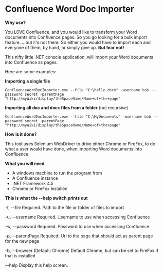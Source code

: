 # Confluence Word Doc Importer #
**Why use?**

You LOVE Confluence, and you would like to transform your Word documents into Confluence pages. So you go looking for a bulk import feature.....but it's not there. So either you would have to import each and everyone of them, by hand, or simply give up. **But fear not!**

This nifty little .NET console application, will import your Word documents into Confluence as pages.

Here are some examples:

**Importing a single file**

    ConfluenceWordDocImporter.exe --file "C:\hello.docx" -username bob --password secret -parentPage "http://myWiki/display/theSpaceName/Name+of+the+page"

**Importing all doc and docx files from a folder** (not recursive)

    ConfluenceWordDocImporter.exe --file "C:\MyDocuments" -username bob --password secret -parentPage "http://myWiki/display/theSpaceName/Name+of+the+page"

**How is it done?**

This tool uses Selenium WebDriver to drive either Chrome or FireFox, to do what a user would have done, when importing Word documents into Confluence.

**What you will need**

- A windows machine to run the program from
- A Confluence instance
- .NET Framework 4.5
- Chrome or FireFox installed

**This is what the --help switch prints out**

  -f, --file          Required. Path to the file or folder of files to import

  -u, --username      Required. Username to use when accessing Confluence

  -w, --password      Required. Password to use when accessing Confluence

  -p, --parentPage    Required. Url to the page that should act as parent page
                      for the new page

  -b, --browser       (Default: Chrome) Default Chrome, but can be set to
                      FireFox if that is installed

  --help              Display this help screen.

